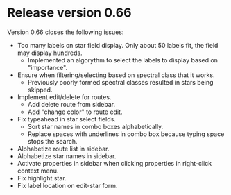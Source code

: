 # Release version 0.66

Version 0.66 closes the following issues:

- Too many labels on star field display. Only about 50 labels fit, the field may display hundreds.
  - Implemented an algorythm to select the labels to display based on "importance".
- Ensure when filtering/selecting based on spectral class that it works.
  - Previously poorly formed spectral classes resulted in stars being skipped.
- Implement edit/delete for routes.
  - Add delete route from sidebar.
  - Add "change color" to route edit.
- Fix typeahead in star select fields.
  - Sort star names in combo boxes alphabetically.
  - Replace spaces with underlines in combo box because typing space stops the search.
- Alphabetize route list in sidebar.
- Alphabetize star names in sidebar.
- Activate properties in sidebar when clicking properties in right-click context menu.
- Fix highlight star.
- Fix label location on edit-star form.
